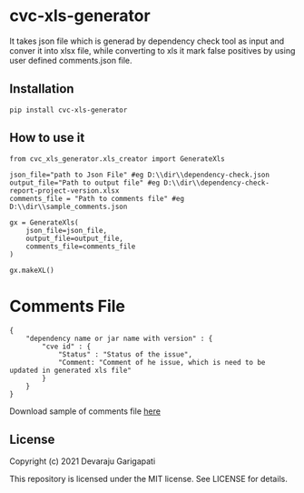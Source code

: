 # cvc-xls-generator
It takes json file which is generad by dependency check tool as input and conver it into xlsx file, while converting to xls it mark false positives by using user defined comments.json file.

## Installation
```pip install cvc-xls-generator```

## How to use it
```
from cvc_xls_generator.xls_creator import GenerateXls

json_file="path to Json File" #eg D:\\dir\\dependency-check.json
output_file="Path to output file" #eg D:\\dir\\dependency-check-report-project-version.xlsx
comments_file = "Path to comments file" #eg D:\\dir\\sample_comments.json

gx = GenerateXls(
    json_file=json_file,
    output_file=output_file,
    comments_file=comments_file
)

gx.makeXL()

```
# Comments File
```
{
    "dependency name or jar name with version" : {
        "cve id" : {
            "Status" : "Status of the issue",
            "Comment: "Comment of he issue, which is need to be updated in generated xls file"
        }
    }
}
```
Download sample of comments file [here](https://raw.githubusercontent.com/devarajug/cvc-xls-generator/master/sample_comments.json)

## License

Copyright (c) 2021 Devaraju Garigapati

This repository is licensed under the MIT license.
See LICENSE for details.